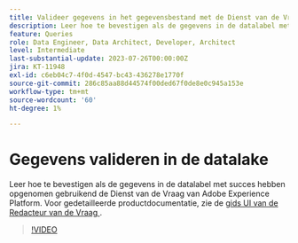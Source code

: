 ```yaml
---
title: Valideer gegevens in het gegevensbestand met de Dienst van de Vraag
description: Leer hoe te bevestigen als de gegevens in de datalabel met succes hebben opgenomen gebruikend de Dienst van de Vraag van Adobe Experience Platform.
feature: Queries
role: Data Engineer, Data Architect, Developer, Architect
level: Intermediate
last-substantial-update: 2023-07-26T00:00:00Z
jira: KT-11948
exl-id: c6eb04c7-4f0d-4547-bc43-436278e1770f
source-git-commit: 286c85aa88d44574f00ded67f0de8e0c945a153e
workflow-type: tm+mt
source-wordcount: '60'
ht-degree: 1%

---
```


# Gegevens valideren in de datalake

Leer hoe te bevestigen als de gegevens in de datalabel met succes hebben opgenomen gebruikend de Dienst van de Vraag van Adobe Experience Platform. Voor gedetailleerde productdocumentatie, zie de [ gids UI van de Redacteur van de Vraag ](https://experienceleague.adobe.com/docs/experience-platform/query/home.html?lang=nl).

>[!VIDEO](https://video.tv.adobe.com/v/3416130?learn=on&enablevpops)
